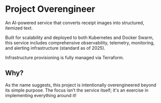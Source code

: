 # Project Overengineer
An AI-powered service that converts receipt images into structured, itemized text. 

Built for scalability and deployed to both Kubernetes and Docker Swarm, this service includes comprehensive observability, telemetry, monitoring, and alerting infrastructure (standard as of 2025).

Infrastructure provisioning is fully managed via Terraform.

## Why?
As the name suggests, this project is intentionally overengineered beyond its simple purpose. The focus isn’t the service itself; it's an exercise in implementing everything around it!


